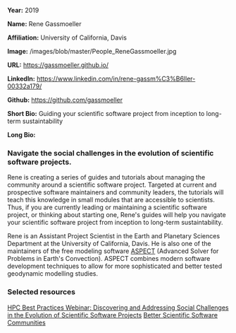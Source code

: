 **Year:** 2019

**Name:** Rene Gassmoeller

**Affiliation:** University of California, Davis

**Image:** /images/blob/master/People_ReneGassmoeller.jpg

**URL:** https://gassmoeller.github.io/

**LinkedIn:** https://www.linkedin.com/in/rene-gassm%C3%B6ller-00332a179/ 

**Github:** https://github.com/gassmoeller

**Short Bio:** Guiding your scientific software project from inception to long-term sustaintability 

**Long Bio:** 
### Navigate the social challenges in the evolution of scientific software projects.
Rene is creating a series of guides and tutorials about managing the community around a scientific software project. Targeted at current and prospective software maintainers and community leaders, the tutorials will teach this knowledge in small modules that are accessible to scientists. Thus, if you are currently leading or maintaining a scientific software project, or thinking about starting one, Rene's guides will help you navigate your scientific software project from inception to long-term sustaintability.

Rene is an Assistant Project Scientist in the Earth and Planetary Sciences Department at the University of California, Davis.  He is also one of the maintainers of the free modeling software <a href="http://aspect.geodynamics.org/">ASPECT</a> (Advanced Solver for Problems in Earth's Convection). ASPECT combines modern software development techniques to allow for more sophisticated and better tested geodynamic modelling studies.

### Selected resources

<a href="https://bssw.io/events/webinar-discovering-and-addressing-social-challenges-in-the-evolution-of-scientific-software-projects " class="link-row">HPC Best Practices Webinar: Discovering and Addressing Social Challenges in the Evolution of Scientific Software Projects</a>
<a href="https://github.com/gassmoeller/BSSC " class="link-row">Better Scientific Software Communities</a>

